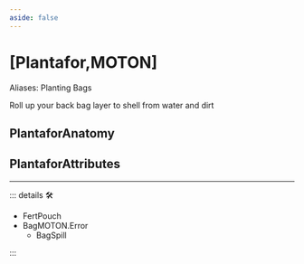 ```yaml
---
aside: false
---
```

# <py>[Plantafor,MOTON]</py>

Aliases: Planting Bags

Roll up your back bag layer to shell from water and dirt

## PlantaforAnatomy

## PlantaforAttributes

---

<!-- =================================================== -->
<!-- =================================================== -->
<!-- =================================================== -->
<!-- =================================================== -->
<!-- =================================================== -->
::: details 🛠

- FertPouch
- BagMOTON.Error
    - BagSpill

:::
